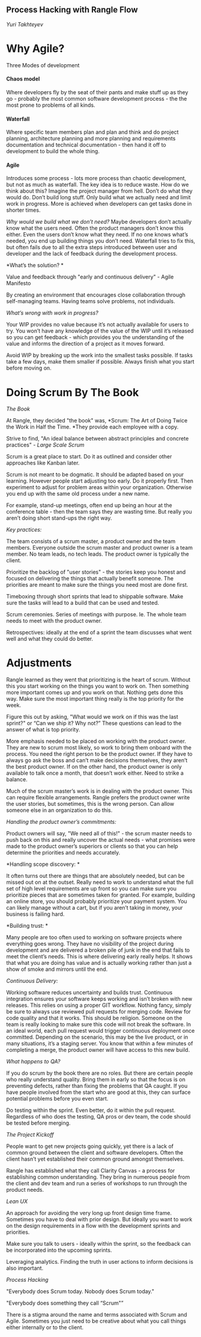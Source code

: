 **Process Hacking with Rangle Flow**
-----------------------------------------------------------
*Yuri Takhteyev*

# Why Agile?

Three Modes of development

#### Chaos model 

Where developers fly by the seat of their pants and make stuff up as they go - probably the most common software development process - the the most prone to problems of all kinds.

#### Waterfall

Where specific team members plan and plan and think and do project planning, architecture planning and more planning and requirements documentation and technical documentation - then hand it off to development to build the whole thing.

#### Agile 

Introduces some process - lots more process than chaotic development, but not as much as waterfall. The key idea is to reduce waste. How do we think about this? Imagine the project manager from hell. Don’t do what they would do. Don’t build long stuff. Only build what we actually need and limit work in progress. More is achieved when developers can get tasks done in shorter times.

*Why would we build what we don’t need?* Maybe developers don’t actually know what the users need. Often the product managers don’t know this either. Even the users don’t know what they need. If no one knows what’s needed, you end up building things you don’t need. Waterfall tries to fix this, but often fails due to all the extra steps introduced between user and developer and the lack of feedback during the development process.

*What’s the solution? *

Value and feedback through "early and continuous delivery" - Agile Manifesto

By creating an environment that encourages close collaboration through self-managing teams. Having teams solve problems, not individuals.

*What’s wrong with work in progress?*

Your WIP provides no value because it’s not actually available for users to try. You won’t have any knowledge of the value of the WIP until it’s released so you can get feedback - which provides you the understanding of the value and informs the direction of a project as it moves forward. 

Avoid WIP by breaking up the work into the smallest tasks possible. If tasks take a few days, make them smaller if possible. Always finish what you start before moving on.

# Doing Scrum By The Book

*The Book*

At Rangle, they decided "the book" was, *Scrum: The Art of Doing Twice the Work in Half the Time. *They provide each employee with a copy.

Strive to find, "An ideal balance between abstract principles and concrete practices" - *Large Scale Scrum*

Scrum is a great place to start. Do it as outlined and consider other approaches like Kanban later. 

Scrum is not meant to be dogmatic. It should be adapted based on your learning. However people start adjusting too early. Do it properly first. Then experiment to adjust for problem areas within your organization. Otherwise you end up with the same old process under a new name.

For example, stand-up meetings, often end up being an hour at the conference table - then the team says they are wasting time. But really you aren’t doing short stand-ups the right way.

*Key practices:*

The team consists of a scrum master, a product owner and the team members. Everyone outside the scrum master and product owner is a team member. No team leads, no tech leads. The product owner is typically the client. 

Prioritize the backlog of "user stories" - the stories keep you honest and focused on delivering the things that actually benefit someone. The priorities are meant to make sure the things you need most are done first.

Timeboxing through short sprints that lead to shippable software. Make sure the tasks will lead to a build that can be used and tested.

Scrum ceremonies. Series of meetings with purpose. Ie. The whole team needs to meet with the product owner.

Retrospectives: ideally at the end of a sprint the team discusses what went well and what they could do better.

# Adjustments

Rangle learned as they went that prioritizing is the heart of scrum. Without this you start working on the things you want to work on. Then something more important comes up and you work on that. Nothing gets done this way. Make sure the most important thing really is the top priority for the week.

Figure this out by asking, "What would we work on if this was the last sprint?" or “Can we ship it? Why not?” These questions can lead to the answer of what is top priority.

More emphasis needed to be placed on working with the product owner. They are new to scrum most likely, so work to bring them onboard with the process. You need the right person to be the product owner. If they have to always go ask the boss and can’t make decisions themselves, they aren’t the best product owner. If on the other hand, the product owner is only available to talk once a month, that doesn’t work either. Need to strike a balance.

Much of the scrum master’s work is in dealing with the product owner. This can require flexible arrangements. Rangle prefers the product owner write the user stories, but sometimes, this is the wrong person. Can allow someone else in an organization to do this. 

*Handling the product owner’s commitments:*

Product owners will say, "We need all of this!" - the scrum master needs to push back on this and really uncover the actual needs - what promises were made to the product owner’s  superiors or clients so that you can help determine the priorities and needs accurately.

*Handling scope discovery: *

It often turns out there are things that are absolutely needed, but can be missed out on at the outset. Really need to work to understand what the full set of high level requirements are up front so you can make sure you prioritize pieces that are sometimes taken for granted. For example, building an online store, you should probably prioritize your payment system. You can likely manage without a cart, but if you aren’t taking in money, your business is failing hard.

*Building trust: *

Many people are too often used to working on software projects where everything goes wrong. They have no visibility of the project during development and are delivered a broken pile of junk in the end that fails to meet the client’s needs. This is where delivering early really helps. It shows that what you are doing has value and is actually working rather than just a show of smoke and mirrors until the end.

*Continuous Delivery:*

Working software reduces uncertainty and builds trust. Continuous integration ensures your software keeps working and isn’t broken with new releases. This relies on using a proper GIT workflow. Nothing fancy, simply be sure to always use reviewed pull requests for merging code. Review for code quality and that it works. This should be religion. Someone on the team is really looking to make sure this code will not break the software. In an ideal world, each pull request would trigger continuous deployment once committed. Depending on the scenario, this may be the live product, or in many situations, it’s a staging server. You know that within a few minutes of completing a merge, the product owner will have access to this new build.

*What happens to QA?*

If you do scrum by the book there are no roles. But there are certain people who really understand quality. Bring them in early so that the focus is on preventing defects, rather than fixing the problems that QA caught. If you have people involved from the start who are good at this, they can surface potential problems before you even start. 

Do testing within the sprint. Even better, do it within the pull request. Regardless of who does the testing, QA pros or dev team, the code should be tested before merging.

*The Project Kickoff*

People want to get new projects going quickly, yet there is a lack of common ground between the client and software developers. Often the client hasn’t yet established their common ground amongst themselves.

Rangle has established what they call Clarity Canvas - a process for establishing common understanding. They bring in numerous people from the client and dev team and run a series of workshops to run through the product needs.

*Lean UX*

An approach for avoiding the very long up front design time frame. Sometimes you have to deal with prior design. But ideally you want to work on the design requirements in a flow with the development sprints and priorities.

Make sure you talk to users - ideally within the sprint, so the feedback can be incorporated into the upcoming sprints.

Leveraging analytics. Finding the truth in user actions to inform decisions is also important.

*Process Hacking*

"Everybody does Scrum today. Nobody does Scrum today."

"Everybody does something they call “Scrum"”

There is a stigma around the name and terms associated with Scrum and Agile. Sometimes you just need to be creative about what you call things either internally or to the client.

